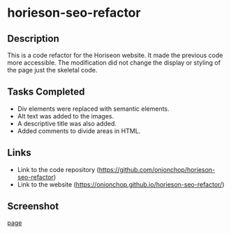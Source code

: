 # horieson-seo-refactor

## Description

This is a code refactor for the Horiseon website. It made the previous code more accessible. The modification did not change the display or styling of the page just the skeletal code.

## Tasks Completed
* Div elements were replaced with semantic elements.
* Alt text was added to the images.
* A descriptive title was also added.
* Added comments to divide areas in HTML.

## Links 
* Link to the code repository (https://github.com/onionchop/horieson-seo-refactor)
* Link to the website (https://onionchop.github.io/horieson-seo-refactor/)

## Screenshot
[page](.assets/images/horieson-page.png)
